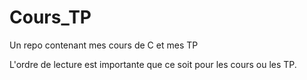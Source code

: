 # Cours_TP
Un repo contenant mes cours de C et mes TP

L'ordre de lecture est importante que ce soit pour les cours ou les TP.
